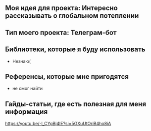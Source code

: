 ## Моя идея для проекта: Интересно рассказывать о глобальном потеплении
## Тип моего проекта: Телеграм-бот

## Библиотеки, которые я буду использовать
- Незнаю(

## Референсы, которые мне пригодятся
- не смог найти

## Гайды-статьи, где есть полезная для меня информация
https://youtu.be/-l_CYgBj4IE?si=5GXuUtOriB4ho8iA
